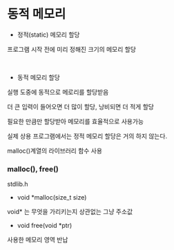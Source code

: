 # 동적 메모리

- 정적(static) 메모리 할당

프로그램 시작 전에 미리 정해진 크기의 메모리 할당

<br>

- 동적 메모리 할당

실행 도중에 동적으로 메로리를 할당받음

더 큰 입력이 들어오면 더 많이 할당, 낭비되면 더 적게 할당

필요한 만큼만 할당받아 메모리를 효율적으로 사용가능

실제 상용 프로그램에서는 정적 메모리 할당은 거의 하지 않는다.

malloc()계열의 라이브러리 함수 사용


### malloc(), free()

stdlib.h

- void *malloc(size_t size)

void* 는 무엇을 가리키는지 상관없는 그냥 주소값

- void free(void *ptr)

사용한 메모리 영역 반납